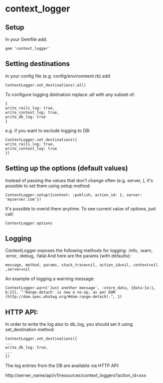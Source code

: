 # context_logger
## Setup
In your Gemfile add:
```
gem 'context_logger'
```
## Setting destinations
In your config file (e.g. config/environment.rb) add
```
ContextLogger.set_destinations(:all)
```
To configure logging distination replace :all with any subset of:
```
{
write_rails_log: true,
write_context_log: true,
write_db_log: true
}
```
e.g. if you want to exclude logging to DB:
```
ContextLogger.set_destinations({
write_rails_log: true,
write_context_log: true
})
```
## Setting up the options (default values)
Instead of passing the values that don't change often (e.g. server, ), it's possible to set them using setup method:  
```
ContextLogger.setup({context: :publish, action_id: 1, server: 'myserver.com'})
```
It's possible to overid them anytime.
To see current value of options, just call:
```
ContextLogger.options
```
## Logging
ContextLogger exposes the following methods for logging:
:info, :warn, :error, :debug, :fatal
And here are the params (with defaults):
```
message, method, params, stack_trace=nil, action_id=nil, context=nil ,server=nil
```
An example of logging a warning message:
```
ContextLogger.warn('Just another message', :store_data, {data:{a:1, b:2}}, "'Range.detach' is now a no-op, as per DOM (http://dom.spec.whatwg.org/#dom-range-detach).", 1)
```
## HTTP API:
In order to write the log also to db_log, you should set it using set_destination method:
```
ContextLogger.set_destinations({
...
write_db_log: true,
...
})
```
The log entries from the DB are available via HTTP API:

http://server_name/api/v1/resources/context_loggers?action_id=xxx
